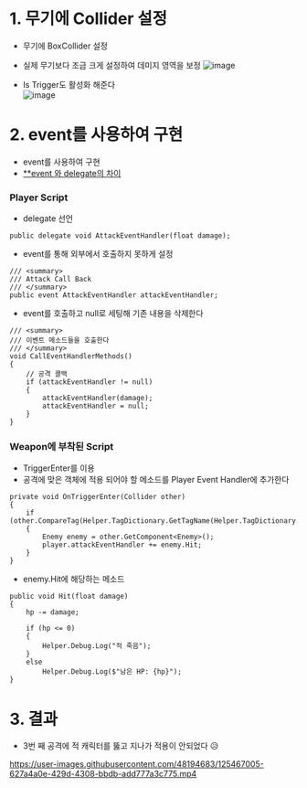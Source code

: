 # 1. 무기에 Collider 설정
- 무기에 BoxCollider 설정
- 실제 무기보다 조금 크게 설정하여 데미지 영역을 보정
![image](https://user-images.githubusercontent.com/48194683/125461505-f9c9ff41-c51d-4c49-83a0-fde150d2dcb3.png)

- Is Trigger도 활성화 해준다   
![image](https://user-images.githubusercontent.com/48194683/125461581-31bf54c5-02fe-4274-9266-ce9cf649365f.png)

# 2. event를 사용하여 구현
- event를 사용하여 구현
- [**event 와 delegate의 차이]()

### Player Script
- delegate 선언
```
public delegate void AttackEventHandler(float damage);
```

- event를 통해 외부에서 호출하지 못하게 설정
```
/// <summary>
/// Attack Call Back
/// </summary>
public event AttackEventHandler attackEventHandler;
```

- event를 호출하고 null로 세팅해 기존 내용을 삭제한다
```
/// <summary>
/// 이벤트 메소드들을 호출한다
/// </summary>
void CallEventHandlerMethods()
{
    // 공격 콜백
    if (attackEventHandler != null)
    {
        attackEventHandler(damage);
        attackEventHandler = null;
    }
}
```

### Weapon에 부착된 Script
- TriggerEnter를 이용
- 공격에 맞은 객체에 적용 되어야 할 메소드를 Player Event Handler에 추가한다
```
private void OnTriggerEnter(Collider other)
{
    if (other.CompareTag(Helper.TagDictionary.GetTagName(Helper.TagDictionary.ETag.Enemy)))
    {
        Enemy enemy = other.GetComponent<Enemy>();
        player.attackEventHandler += enemy.Hit;
    }
}
```

- enemy.Hit에 해당하는 메소드
```
public void Hit(float damage)
{
    hp -= damage;

    if (hp <= 0)
    {
        Helper.Debug.Log("적 죽음");
    }
    else
        Helper.Debug.Log($"남은 HP: {hp}");
}
```

# 3. 결과
- 3번 째 공격에 적 캐릭터를 뚫고 지나가 적용이 안되었다 😥

https://user-images.githubusercontent.com/48194683/125467005-627a4a0e-429d-4308-bbdb-add777a3c775.mp4
